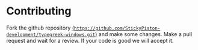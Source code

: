# Contributing
Fork the github repository [(```https://github.com/StickyPiston-development/typegreek-windows.git```)](https://github.com/StickyPiston-development/typegreek-windows.git) and make some changes.
Make a pull request and wait for a review. If your code is good we will accept it.